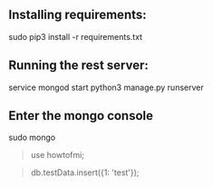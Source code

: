 ## Installing requirements:
sudo pip3 install -r requirements.txt

## Running the rest server:
service mongod start
python3 manage.py runserver

## Enter the mongo console
sudo mongo

> use howtofmi;

> db.testData.insert({1: 'test'});
